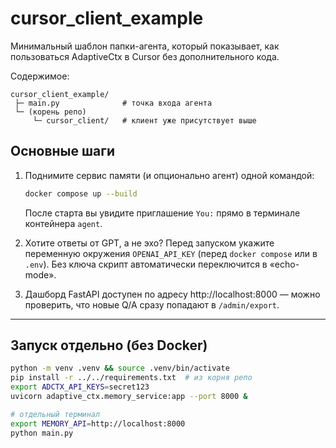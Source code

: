 # cursor_client_example

Минимальный шаблон папки-агента, который показывает, как пользоваться
AdaptiveCtx в Cursor без дополнительного кода.

Содержимое:
```
cursor_client_example/
 ├─ main.py              # точка входа агента
 └─ (корень репо)
     └─ cursor_client/   # клиент уже присутствует выше
```

Основные шаги
-------------
1. Поднимите сервис памяти (и опционально агент) одной командой:
   ```bash
   docker compose up --build
   ```
   После старта вы увидите приглашение `You:` прямо в терминале контейнера
   `agent`.

2. Хотите ответы от GPT, а не эхо? Перед запуском укажите переменную
   окружения `OPENAI_API_KEY` (перед `docker compose` или в `.env`).
   Без ключа скрипт автоматически переключится в «echo-mode».

3. Дашборд FastAPI доступен по адресу http://localhost:8000 — можно
   проверить, что новые Q/A сразу попадают в `/admin/export`.

-----

Запуск отдельно (без Docker)
---------------------------
```bash
python -m venv .venv && source .venv/bin/activate
pip install -r ../../requirements.txt  # из корня репо
export ADCTX_API_KEYS=secret123
uvicorn adaptive_ctx.memory_service:app --port 8000 &

# отдельный терминал
export MEMORY_API=http://localhost:8000
python main.py
```
